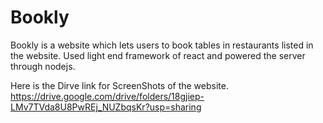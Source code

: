 # Bookly
Bookly is a website which lets users to book tables in restaurants listed in the website. 
Used light end framework of react and powered the server through nodejs. 

Here is the Dirve link for ScreenShots of the website.
https://drive.google.com/drive/folders/18gjiep-LMv7TVda8U8PwREj_NUZbqsKr?usp=sharing


